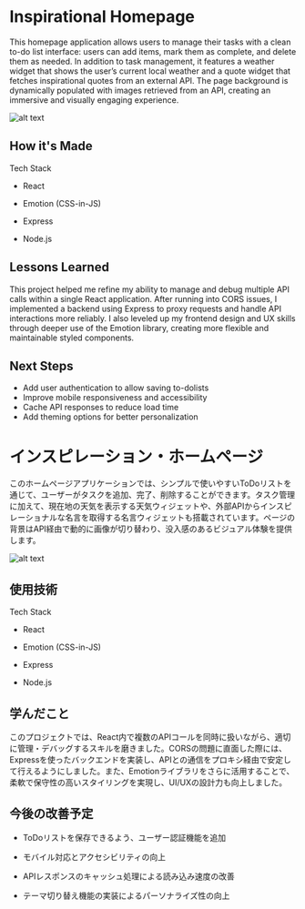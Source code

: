 # Inspirational Homepage
This homepage application allows users to manage their tasks with a clean to-do list interface: users can add items, mark them as complete, and delete them as needed. In addition to task management, it features a weather widget that shows the user’s current local weather and a quote widget that fetches inspirational quotes from an external API. The page background is dynamically populated with images retrieved from an API, creating an immersive and visually engaging experience.

![alt text](<Screenshot 2025-06-11 at 10.43.06 AM.png>)

## How it's Made
Tech Stack
 - React

 - Emotion (CSS-in-JS)

 - Express

 - Node.js



## Lessons Learned

This project helped me refine my ability to manage and debug multiple API calls within a single React application. After running into CORS issues, I implemented a backend using Express to proxy requests and handle API interactions more reliably. I also leveled up my frontend design and UX skills through deeper use of the Emotion library, creating more flexible and maintainable styled components.

## Next Steps 
- Add user authentication to allow saving to-dolists
- Improve mobile responsiveness and accessibility
- Cache API responses to reduce load time
- Add theming options for better personalization


# インスピレーション・ホームページ
このホームページアプリケーションでは、シンプルで使いやすいToDoリストを通じて、ユーザーがタスクを追加、完了、削除することができます。タスク管理に加えて、現在地の天気を表示する天気ウィジェットや、外部APIからインスピレーショナルな名言を取得する名言ウィジェットも搭載されています。ページの背景はAPI経由で動的に画像が切り替わり、没入感のあるビジュアル体験を提供します。

![alt text](<Screenshot 2025-06-11 at 10.43.06 AM.png>)

## 使用技術
Tech Stack 
- React

- Emotion (CSS-in-JS)

- Express

- Node.js

## 学んだこと
このプロジェクトでは、React内で複数のAPIコールを同時に扱いながら、適切に管理・デバッグするスキルを磨きました。CORSの問題に直面した際には、Expressを使ったバックエンドを実装し、APIとの通信をプロキシ経由で安定して行えるようにしました。また、Emotionライブラリをさらに活用することで、柔軟で保守性の高いスタイリングを実現し、UI/UXの設計力も向上しました。

## 今後の改善予定

- ToDoリストを保存できるよう、ユーザー認証機能を追加

- モバイル対応とアクセシビリティの向上

- APIレスポンスのキャッシュ処理による読み込み速度の改善

- テーマ切り替え機能の実装によるパーソナライズ性の向上